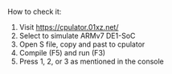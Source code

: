 How to check it:

1. Visit https://cpulator.01xz.net/
2. Select to simulate ARMv7 DE1-SoC
3. Open S file, copy and past to cpulator 
5. Compile (F5) and run (F3)
6. Press 1, 2, or 3 as mentioned in the console

